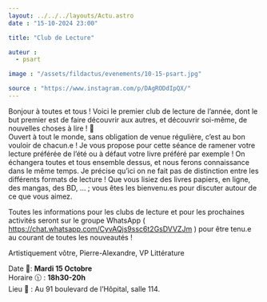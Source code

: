 ```yaml
---
layout: ../../../layouts/Actu.astro
date : "15-10-2024 23:00"

title: "Club de Lecture"

auteur :
  - psart

image : "/assets/fildactus/evenements/10-15-psart.jpg"

source : "https://www.instagram.com/p/DAgRODdIpQX/"
---
```


Bonjour à toutes et tous ! Voici le premier club de lecture de l’année, dont le but premier est de faire découvrir aux autres, et découvrir soi-même, de nouvelles choses à lire ! 📖  
Ouvert à tout le monde, sans obligation de venue régulière, c’est au bon vouloir de chacun.e ! Je vous propose pour cette séance de ramener votre lecture préférée de l’été ou à défaut votre livre préféré par exemple ! On échangera toutes et tous ensemble dessus, et nous ferons connaissance dans le même temps. Je précise qu’ici on ne fait pas de distinction entre les différents formats de lecture ! Que vous lisiez des livres papiers, en ligne, des mangas, des BD, … ; vous êtes les bienvenu.es pour discuter autour de ce que vous aimez.

Toutes les informations pour les clubs de lecture et pour les prochaines activités seront sur le groupe WhatsApp ( https://chat.whatsapp.com/CyvAQjs9ssc6t2GsDVVZJm ) pour être tenu.e au courant de toutes les nouveautés !

Artistiquement vôtre, Pierre-Alexandre, VP Littérature

Date 📅: __Mardi 15 Octobre__  
Horaire 🕦 : __18h30-20h__  
Lieu 📍 : Au 91 boulevard de l’Hôpital, salle 114.